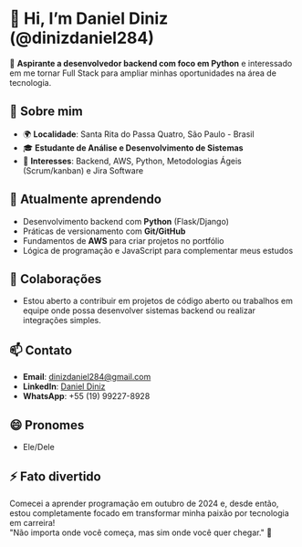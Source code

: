 # 👋 Hi, I’m Daniel Diniz (@dinizdaniel284)  

🎯 **Aspirante a desenvolvedor backend com foco em Python** e interessado em me tornar Full Stack para ampliar minhas oportunidades na área de tecnologia.  

## 👀 Sobre mim  
- 🌍 **Localidade**: Santa Rita do Passa Quatro, São Paulo - Brasil  
- 🎓 **Estudante de Análise e Desenvolvimento de Sistemas**  
- 🚀 **Interesses**: Backend, AWS, Python, Metodologias Ágeis (Scrum/kanban) e Jira Software  

## 🌱 Atualmente aprendendo  
- Desenvolvimento backend com **Python** (Flask/Django)  
- Práticas de versionamento com **Git/GitHub**  
- Fundamentos de **AWS** para criar projetos no portfólio  
- Lógica de programação e JavaScript para complementar meus estudos  

## 💞️ Colaborações  
- Estou aberto a contribuir em projetos de código aberto ou trabalhos em equipe onde possa desenvolver sistemas backend ou realizar integrações simples.  

## 📫 Contato  
- **Email**: dinizdaniel284@gmail.com  
- **LinkedIn**: [Daniel Diniz](https://www.linkedin.com/in/daniel-diniz-186b52339)
- **WhatsApp**: +55 (19) 99227-8928

## 😄 Pronomes  
- Ele/Dele  

## ⚡ Fato divertido  
Comecei a aprender programação em outubro de 2024 e, desde então, estou completamente focado em transformar minha paixão por tecnologia em carreira!  
"Não importa onde você começa, mas sim onde você quer chegar." 🚀
